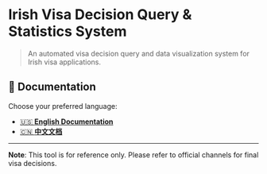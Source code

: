 # Irish Visa Decision Query & Statistics System

> An automated visa decision query and data visualization system for Irish visa applications.

## 📖 Documentation

Choose your preferred language:

- [🇺🇸 **English Documentation**](README.en.md)
- [🇨🇳 **中文文档**](README.zh.md)

---

**Note**: This tool is for reference only. Please refer to official channels for final visa decisions.